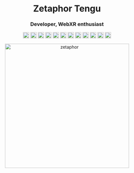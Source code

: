 <h1 align="center">Zetaphor Tengu</h1>
<h3 align="center">Developer, WebXR enthusiast</h3>

<p align="center">
  <img src="https://devicons.github.io/devicon/devicon.git/icons/vuejs/vuejs-original-wordmark.svg" alt="vuejs" width="20" height="20" />
  <img src="https://devicons.github.io/devicon/devicon.git/icons/angularjs/angularjs-original.svg" alt="angularjs" width="20" height="20" />
  <img src="https://devicons.github.io/devicon/devicon.git/icons/html5/html5-original-wordmark.svg" alt="html5" width="20" height="20" />
  <img src="https://devicons.github.io/devicon/devicon.git/icons/css3/css3-original-wordmark.svg" alt="css3" width="20" height="20" />
  <img src="https://devicons.github.io/devicon/devicon.git/icons/javascript/javascript-original.svg" alt="javascript" width="20" height="20" />
  <img src="https://devicons.github.io/devicon/devicon.git/icons/docker/docker-original-wordmark.svg" alt="docker" width="20" height="20" />
  <img src="https://devicons.github.io/devicon/devicon.git/icons/mongodb/mongodb-original-wordmark.svg" alt="mongodb" width="20" height="20" />
  <img src="https://devicons.github.io/devicon/devicon.git/icons/mysql/mysql-original-wordmark.svg" alt="mysql" width="20" height="20" />
  <img src="https://devicons.github.io/devicon/devicon.git/icons/postgresql/postgresql-original-wordmark.svg" alt="postgresql" width="20" height="20"/>  
  <img src="https://devicons.github.io/devicon/devicon.git/icons/redis/redis-original-wordmark.svg" alt="redis" width="20" height="20" />
  <img src="https://devicons.github.io/devicon/devicon.git/icons/php/php-original.svg" alt="php" width="20" height="20" />
  <img src="https://devicons.github.io/devicon/devicon.git/icons/linux/linux-original.svg" alt="linux" width="20" height="20" />
</p>
<p align="center"> <img src="https://github-readme-stats.vercel.app/api?username=zetaphor&show_icons=true" alt="zetaphor" width="400" /> </p>
